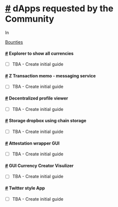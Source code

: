 # [\#](https://monkins1010.github.io/communityfeedback/dapps/\#dapps-requested-by-the-community) dApps requested by the Community

In

[Bounties](https://monkins1010.github.io/categories/bounties/)

#### [\#](https://monkins1010.github.io/communityfeedback/dapps/\#explorer-to-show-all-currencies) Explorer to show all currencies

- [ ]  TBA - Create initial guide

#### [\#](https://monkins1010.github.io/communityfeedback/dapps/\#z-transaction-memo---messaging-service) Z Transaction memo - messaging service

- [ ]  TBA - Create initial guide

#### [\#](https://monkins1010.github.io/communityfeedback/dapps/\#decentralized-profile-viewer) Decentralized profile viewer

- [ ]  TBA - Create initial guide

#### [\#](https://monkins1010.github.io/communityfeedback/dapps/\#storage-dropbox-using-chain-storage) Storage dropbox using chain storage

- [ ]  TBA - Create initial guide

#### [\#](https://monkins1010.github.io/communityfeedback/dapps/\#attestation-wrapper-gui) Attestation wrapper GUI

- [ ]  TBA - Create initial guide

#### [\#](https://monkins1010.github.io/communityfeedback/dapps/\#gui-currency-creator-visulizer) GUI Currency Creator Visulizer

- [ ]  TBA - Create initial guide

#### [\#](https://monkins1010.github.io/communityfeedback/dapps/\#twitter-style-app) Twitter style App

- [ ]  TBA - Create initial guide